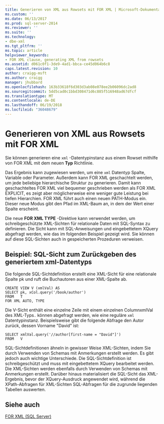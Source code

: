 ```yaml
---
title: Generieren von XML aus Rowsets mit FOR XML | Microsoft-Dokumentation
ms.custom: ''
ms.date: 06/13/2017
ms.prod: sql-server-2014
ms.reviewer: ''
ms.suite: ''
ms.technology:
- dbe-xml
ms.tgt_pltfrm: ''
ms.topic: article
helpviewer_keywords:
- FOR XML clause, generating XML from rowsets
ms.assetid: d061c0f1-3de9-4ad1-bbca-ce45d064b6c8
caps.latest.revision: 10
author: craigg-msft
ms.author: craigg
manager: jhubbard
ms.openlocfilehash: 163b33618f6d303d3ab08e078ee2b06096dc2ad8
ms.sourcegitcommit: 5dd5cad0c1bbd308471d6c885f516948ad67dfcf
ms.translationtype: MT
ms.contentlocale: de-DE
ms.lasthandoff: 06/19/2018
ms.locfileid: "36048679"
---
```

# <a name="generate-xml-from-rowsets-with-for-xml"></a>Generieren von XML aus Rowsets mit FOR XML
  Sie können generieren eine `xml` -Datentypinstanz aus einem Rowset mithilfe von FOR XML mit dem neuen **Typ** Richtlinie.  
  
 Das Ergebnis kann zugewiesen werden, um eine `xml` Datentyp Spalte, Variable oder Parameter. Außerdem kann FOR XML geschachtelt werden, um jede beliebige hierarchische Struktur zu generieren. Damit kann geschachteltes FOR XML viel bequemer geschrieben werden als FOR XML EXPLICIT, es zeigt aber möglicherweise eine weniger gute Leistung bei tiefen Hierarchien. FOR XML führt auch einen neuen PATH-Modus ein. Dieser neue Modus gibt den Pfad im XML-Baum an, in dem der Wert einer Spalte erscheint.  
  
 Die neue **FOR XML TYPE** -Direktive kann verwendet werden, um schreibgeschützte XML-Sichten für relationale Daten mit SQL-Syntax zu definieren. Die Sicht kann mit SQL-Anweisungen und eingebettetem XQuery abgefragt werden, wie das im folgenden Beispiel gezeigt wird. Sie können auf diese SQL-Sichten auch in gespeicherten Prozeduren verweisen.  
  
## <a name="example-sql-view-returning-generated-xml-data-type"></a>Beispiel: SQL-Sicht zum Zurückgeben des generiertem xml-Datentyps  
 Die folgende SQL-Sichtdefinition erstellt eine XML-Sicht für eine relationale Spalte pk und ruft die Buchautoren aus einer XML-Spalte ab.  
  
```  
CREATE VIEW V (xmlVal) AS  
SELECT pk, xCol.query('/book/author')  
FROM   T  
FOR XML AUTO, TYPE  
```  
  
 Die V-Sicht enthält eine einzelne Zeile mit einem einzelnen ColumnxmlVal des XML-Typs`.` können abgefragt werden, wie eine reguläre `xml` Datentypinstanz. Beispielsweise gibt die folgende Abfrage den Autor zurück, dessen Vorname "David" ist:  
  
```  
SELECT xmlVal.query('//author[first-name = "David"]')  
FROM   V  
```  
  
 SQL-Sichtdefinitionen ähneln in gewisser Weise XML-Sichten, indem Sie durch Verwenden von Schemas mit Anmerkungen erstellt werden. Es gibt jedoch auch wichtige Unterschiede. Die SQL-Sichtdefinition ist schreibgeschützt und muss mit eingebettetem XQuery bearbeitet werden. Die XML-Sichten werden ebenfalls durch Verwenden von Schemas mit Anmerkungen erstellt. Darüber hinaus materialisiert die SQL-Sicht das XML-Ergebnis, bevor der XQuery-Ausdruck angewendet wird, während die XPath-Abfragen für XML-Sichten SQL-Abfragen für die zugrunde liegenden Tabellen auswerten.  
  
## <a name="see-also"></a>Siehe auch  
 [FOR XML &#40;SQL Server&#41;](for-xml-sql-server.md)  
  
  